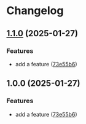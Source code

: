 # Changelog

## [1.1.0](https://github.com/issueset/test-release-please2/compare/v1.0.0...v1.1.0) (2025-01-27)


### Features

* add a feature ([73e55b6](https://github.com/issueset/test-release-please2/commit/73e55b62ecf5f5883552ff0f717d90e34650ea93))

## 1.0.0 (2025-01-27)


### Features

* add a feature ([73e55b6](https://github.com/issueset/test-release-please2/commit/73e55b62ecf5f5883552ff0f717d90e34650ea93))
